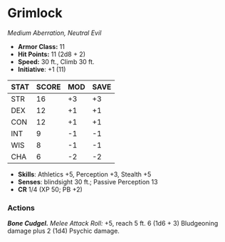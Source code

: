 # Grimlock

*Medium Aberration, Neutral Evil*

- **Armor Class:** 11
- **Hit Points:** 11 (2d8 + 2)
- **Speed:** 30 ft., Climb 30 ft.
- **Initiative**: +1 (11)

|STAT|SCORE|MOD|SAVE|
| --- | --- | --- | ---- |
| STR | 16 | +3 | +3 |
| DEX | 12 | +1 | +1 |
| CON | 12 | +1 | +1 |
| INT | 9 | -1 | -1 |
| WIS | 8 | -1 | -1 |
| CHA | 6 | -2 | -2 |

- **Skills**: Athletics +5, Perception +3, Stealth +5
- **Senses**: blindsight 30 ft.; Passive Perception 13
- **CR** 1/4 (XP 50; PB +2)

### Actions

***Bone Cudgel.*** *Melee Attack Roll:* +5, reach 5 ft. 6 (1d6 + 3) Bludgeoning damage plus 2 (1d4) Psychic damage.
